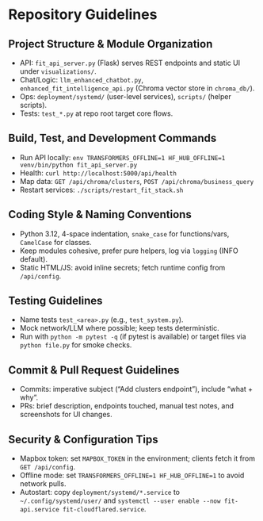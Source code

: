 # Repository Guidelines

## Project Structure & Module Organization
- API: `fit_api_server.py` (Flask) serves REST endpoints and static UI under `visualizations/`.
- Chat/Logic: `llm_enhanced_chatbot.py`, `enhanced_fit_intelligence_api.py` (Chroma vector store in `chroma_db/`).
- Ops: `deployment/systemd/` (user-level services), `scripts/` (helper scripts).
- Tests: `test_*.py` at repo root target core flows.

## Build, Test, and Development Commands
- Run API locally: `env TRANSFORMERS_OFFLINE=1 HF_HUB_OFFLINE=1 venv/bin/python fit_api_server.py`
- Health: `curl http://localhost:5000/api/health`
- Map data: `GET /api/chroma/clusters`, `POST /api/chroma/business_query`
- Restart services: `./scripts/restart_fit_stack.sh`

## Coding Style & Naming Conventions
- Python 3.12, 4-space indentation, `snake_case` for functions/vars, `CamelCase` for classes.
- Keep modules cohesive, prefer pure helpers, log via `logging` (INFO default).
- Static HTML/JS: avoid inline secrets; fetch runtime config from `/api/config`.

## Testing Guidelines
- Name tests `test_<area>.py` (e.g., `test_system.py`).
- Mock network/LLM where possible; keep tests deterministic.
- Run with `python -m pytest -q` (if pytest is available) or target files via `python file.py` for smoke checks.

## Commit & Pull Request Guidelines
- Commits: imperative subject (“Add clusters endpoint”), include “what + why”.
- PRs: brief description, endpoints touched, manual test notes, and screenshots for UI changes.

## Security & Configuration Tips
- Mapbox token: set `MAPBOX_TOKEN` in the environment; clients fetch it from `GET /api/config`.
- Offline mode: set `TRANSFORMERS_OFFLINE=1 HF_HUB_OFFLINE=1` to avoid network pulls.
- Autostart: copy `deployment/systemd/*.service` to `~/.config/systemd/user/` and `systemctl --user enable --now fit-api.service fit-cloudflared.service`.
